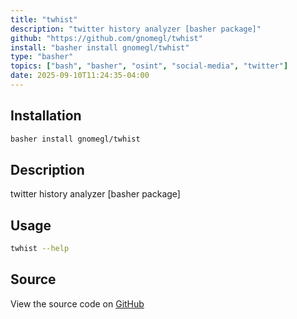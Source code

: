 ```yaml
---
title: "twhist"
description: "twitter history analyzer [basher package]"
github: "https://github.com/gnomegl/twhist"
install: "basher install gnomegl/twhist"
type: "basher"
topics: ["bash", "basher", "osint", "social-media", "twitter"]
date: 2025-09-10T11:24:35-04:00
---
```


## Installation

```bash
basher install gnomegl/twhist
```

## Description

twitter history analyzer [basher package]

## Usage

```bash
twhist --help
```

## Source

View the source code on [GitHub](https://github.com/gnomegl/twhist)
